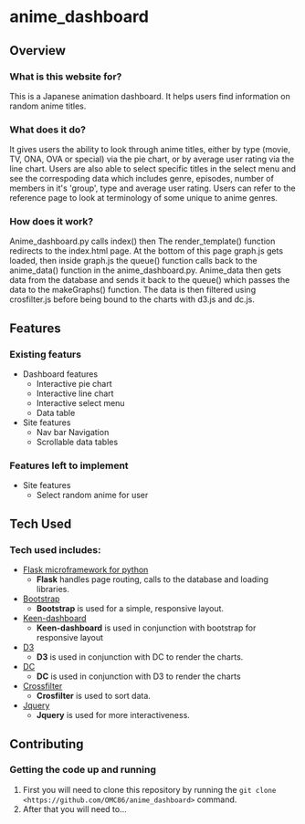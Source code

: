 # anime_dashboard

## Overview

### What is this website for?
This is a Japanese animation dashboard. It helps users find information on random anime titles. 

### What does it do?
It gives users the ability to look through anime titles, either by type (movie, TV, ONA, OVA or special) via the pie chart, or by average user rating via the line chart. Users are also able to select specific titles in the select menu and see the correspoding data which includes genre, episodes, number of members in it's 'group', type and average user rating. Users can refer to the reference page to look at terminology of some unique to anime genres.

### How does it work?
Anime_dashboard.py calls index() then The render_template() function redirects to the index.html page. At the bottom of this page graph.js gets loaded, then inside graph.js the queue() function calls back to the anime_data() function in the anime_dashboard.py. Anime_data then gets data from the database and sends it back to the queue() which passes the data to the makeGraphs() function. The data is then filtered using crosfilter.js before being bound to the charts with d3.js and dc.js.

## Features

### Existing featurs
- Dashboard features
   - Interactive pie chart
   - Interactive line chart
   - Interactive select menu
   - Data table
- Site features
   - Nav bar Navigation
   - Scrollable data tables
 
### Features left to implement
- Site features
   - Select random anime for user

## Tech Used

### Tech used includes:
- [Flask microframework for python](http://flask.pocoo.org/)
  - **Flask** handles page routing, calls to the database and loading libraries.
- [Bootstrap](http://getbootstrap.com/)
  - **Bootstrap** is used for a simple, responsive layout.
- [Keen-dashboard](https://github.com/keen/dashboards)
  - **Keen-dashboard** is used in conjunction with bootstrap for responsive layout
- [D3](https://d3js.org/)
  - **D3** is used in conjunction with DC to render the charts.
- [DC](https://dc-js.github.io/dc.js/)
  - **DC** is used in conjunction with D3 to render the charts
- [Crossfilter](http://square.github.io/crossfilter/)
  - **Crosfilter** is used to sort data.
- [Jquery](https://jquery.com/)
  - **Jquery** is used for more interactiveness.
 
## Contributing

### Getting the code up and running
1. First you will need to clone this repository by running the ```git clone <https://github.com/OMC86/anime_dashboard>``` command.
2. After that you will need to...
